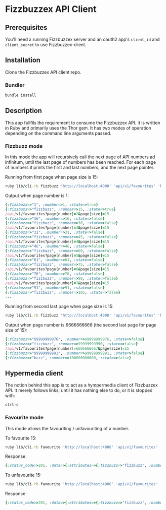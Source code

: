 # Fizzbuzzex API Client

## Prerequisites

You'll need a running Fizzbuzzex server and an oauth2 app's `client_id` and `client_secret` to use Fizzbuzzex-client.

## Installation

Clone the Fizzbuzzex API client repo.

### Bundler

```sh
bundle install
```

## Description

This app fullfils the requirement to consume the Fizzbuzzex API. It is written in Ruby and primarily uses the Thor gem.
It has two modes of operation depending on the command line arguments passed.

### Fizzbuzz mode

In this mode the app will recursively call the next page of API numbers ad infinitum, until the last page of numbers has been reached.
For each page of numbers it prints the first and last numbers, and the next page pointer.

Running from first page when page size is 15:

```ruby
ruby lib/cli.rb fizzbuzz 'http://localhost:4000' 'api/v1/favourites' 'http://localhost:4000/oauth/token' --number=1 --size=15 --client_id=ac30330db052feb6cc9122f8f1f1bf5c0d9b1b6c6b2ede9262e50da3b55d3a92 --client_secret=ced16be7bb68a5e10779af5dc68cb100dc630c6a38c19fac9eb055289caccb06 --name=johnl --password=j123456l
```

Output when page number is 1:

```ruby
{:fizzbuzz=>"1", :number=>1, :state=>true}
{:fizzbuzz=>"fizzbuzz", :number=>15, :state=>true}
/api/v1/favourites?page[number]=2&page[size]=15
{:fizzbuzz=>"16", :number=>16, :state=>false}
{:fizzbuzz=>"fizzbuzz", :number=>30, :state=>false}
/api/v1/favourites?page[number]=3&page[size]=15
{:fizzbuzz=>"31", :number=>31, :state=>false}
{:fizzbuzz=>"fizzbuzz", :number=>45, :state=>false}
/api/v1/favourites?page[number]=4&page[size]=15
{:fizzbuzz=>"46", :number=>46, :state=>false}
{:fizzbuzz=>"fizzbuzz", :number=>60, :state=>false}
/api/v1/favourites?page[number]=5&page[size]=15
{:fizzbuzz=>"61", :number=>61, :state=>false}
{:fizzbuzz=>"fizzbuzz", :number=>75, :state=>false}
/api/v1/favourites?page[number]=6&page[size]=15
{:fizzbuzz=>"76", :number=>76, :state=>false}
{:fizzbuzz=>"fizzbuzz", :number=>90, :state=>false}
/api/v1/favourites?page[number]=7&page[size]=15
{:fizzbuzz=>"91", :number=>91, :state=>false}
{:fizzbuzz=>"fizzbuzz", :number=>105, :state=>false}
...
```

Running from second last page when page size is 15:

```ruby
ruby lib/cli.rb fizzbuzz 'http://localhost:4000' 'api/v1/favourites' 'http://localhost:4000/oauth/token' --number=6666666666 --size=15 --client_id=ac30330db052feb6cc9122f8f1f1bf5c0d9b1b6c6b2ede9262e50da3b55d3a92 --client_secret=ced16be7bb68a5e10779af5dc68cb100dc630c6a38c19fac9eb055289caccb06 --name=johnl --password=j123456l
```

Output when page number is 6666666666 (the second last page for page size of 15):

```ruby
{:fizzbuzz=>"99999999976", :number=>99999999976, :state=>false}
{:fizzbuzz=>"fizzbuzz", :number=>99999999990, :state=>false}
/api/v1/favourites?page[number]=6666666667&page[size]=15
{:fizzbuzz=>"99999999991", :number=>99999999991, :state=>false}
{:fizzbuzz=>"buzz", :number=>100000000000, :state=>false}
```

## Hypermedia client

The notion behind this app is to act as a hympermedia client of Fizzbuzzex API.
It merely follows links, until it has nothing else to do, or it is stopped with:

```sh
ctrl-c
```

### Favourite mode

This mode allows the favouriting / unfavouriting of a number.

To favourite 15:

```ruby
ruby lib/cli.rb favourite 'http://localhost:4000' 'api/v1/favourites' 'http://localhost:4000/oauth/token' --number=15 --fizzbuzz=fizzbuzz --state=true --client_id=ac30330db052feb6cc9122f8f1f1bf5c0d9b1b6c6b2ede9262e50da3b55d3a92 --client_secret=ced16be7bb68a5e10779af5dc68cb100dc630c6a38c19fac9eb055289caccb06 --name=johnl --password=j123456l
```

Response:

```ruby
{:status_code=>201, :data=>{:attributes=>{:fizzbuzz=>"fizzbuzz", :number=>15, :state=>true}, :id=>"2", :type=>"favourite"}}
```

To unfavourite 15:

```ruby
ruby lib/cli.rb favourite 'http://localhost:4000' 'api/v1/favourites' 'http://localhost:4000/oauth/token' --number=15 --fizzbuzz=fizzbuzz --state=false --client_id=ac30330db052feb6cc9122f8f1f1bf5c0d9b1b6c6b2ede9262e50da3b55d3a92 --client_secret=ced16be7bb68a5e10779af5dc68cb100dc630c6a38c19fac9eb055289caccb06 --name=johnl --password=j123456l
```

Response:

```ruby
{:status_code=>201, :data=>{:attributes=>{:fizzbuzz=>"fizzbuzz", :number=>15, :state=>false}, :id=>"2", :type=>"favourite"}}
```
